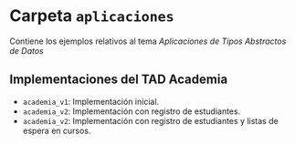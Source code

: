 # Carpeta `aplicaciones`

Contiene los ejemplos relativos al tema *Aplicaciones de Tipos Abstractos de Datos*

## Implementaciones del TAD Academia

* `academia_v1`: Implementación inicial.
* `academia_v2`: Implementación con registro de estudiantes.
* `academia_v2`: Implementación con registro de estudiantes y listas de espera en cursos.
